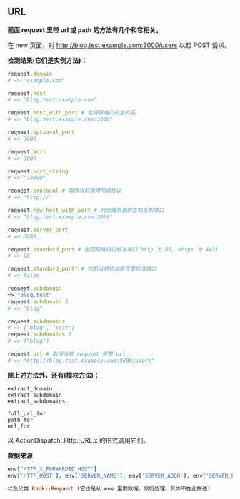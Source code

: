 ## URL

**前面 request 里带 url 或 path 的方法有几个和它相关。**

在 new 页面，对 http://blog.test.example.com:3000/users 以起 POST 请求。

**检测结果(它们是实例方法)：**

```ruby
request.domain
# => "example.com"

request.host
# => "blog.test.example.com"

request.host_with_port # 取得带端口的主机名
# => "blog.test.example.com:3000"

request.optional_port
# => 3000

request.port
# => 3000

request.port_string
# => ":3000"

request.protocol # 取得当前使用网络协议
# => "http://"

request.raw_host_with_port # 代理服务器的主机名和端口
# => "blog.test.example.com:3000"

request.server_port
# => 3000

request.standard_port # 返回网络协议标准端口(http 为 80, https 为 443)
# => 80

request.standard_port? # 判断当前协议是否是标准端口
# => false

request.subdomain
=> "blog.test"
request.subdomain 2
# => "blog"

request.subdomains
# => ["blog", "test"]
request.subdomains 2
# => ["blog"]

request.url # 取得当前 requset 完整 url
# => "http://blog.test.example.com:3000/users"
```

**除上述方法外，还有(模块方法)：**

```
extract_domain
extract_subdomain
extract_subdomains

full_url_for
path_for
url_for
```

以 ActionDispatch::Http::URL.x 的形式调用它们。

**数据来源**

```ruby
env["HTTP_X_FORWARDED_HOST"]
env['HTTP_HOST'], env['SERVER_NAME'], env['SERVER_ADDR'], env['SERVER_PORT']

以及父类 Rack::Request (它也是从 env 里取数据，然后处理。具体不在此描述)
```

